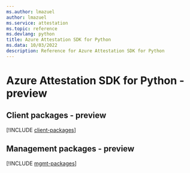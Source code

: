 ```yaml
---
ms.author: lmazuel
author: lmazuel
ms.service: attestation
ms.topic: reference
ms.devlang: python
title: Azure Attestation SDK for Python
ms.data: 10/03/2022
description: Reference for Azure Attestation SDK for Python
---
```

# Azure Attestation SDK for Python - preview

## Client packages - preview
[!INCLUDE [client-packages](attestation-client-index.md)]
## Management packages - preview
[!INCLUDE [mgmt-packages](attestation-mgmt-index.md)]
